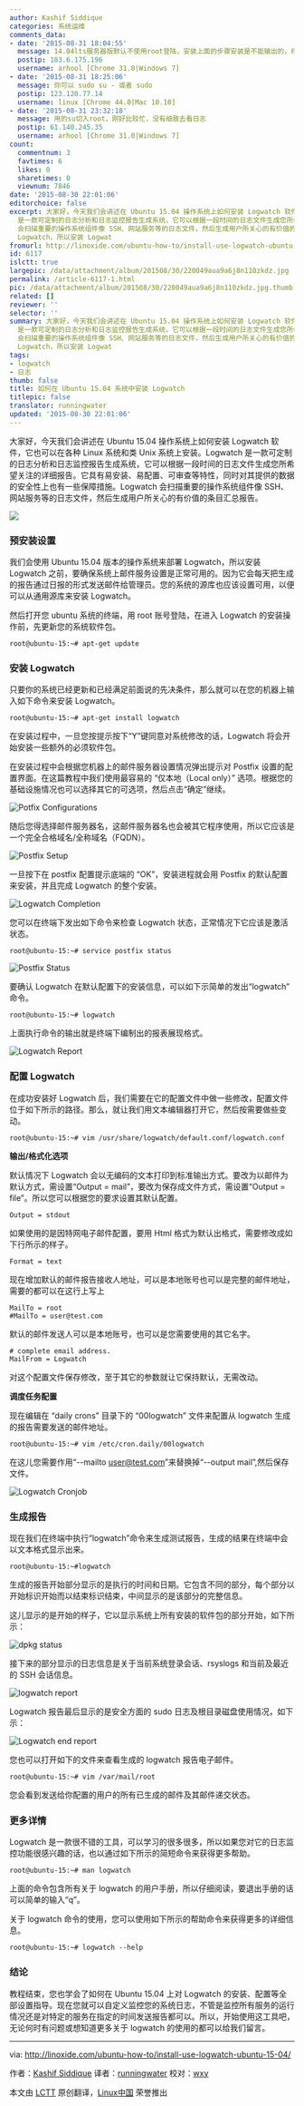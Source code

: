 ```yaml
---
author: Kashif Siddique
categories: 系统运维
comments_data:
- date: '2015-08-31 18:04:55'
  message: 14.04lts服务器版默认不使用root登陆，安装上面的步骤安装是不能输出的，终端无显示结果
  postip: 183.6.175.196
  username: arhool [Chrome 31.0|Windows 7]
- date: '2015-08-31 18:25:06'
  message: 你可以 sudo su - 或者 sudo
  postip: 123.120.77.14
  username: linux [Chrome 44.0|Mac 10.10]
- date: '2015-08-31 23:32:18'
  message: 用的su切入root，刚好比较忙，没有细致去看日志
  postip: 61.140.245.35
  username: arhool [Chrome 31.0|Windows 7]
count:
  commentnum: 3
  favtimes: 6
  likes: 0
  sharetimes: 0
  viewnum: 7846
date: '2015-08-30 22:01:06'
editorchoice: false
excerpt: 大家好，今天我们会讲述在 Ubuntu 15.04 操作系统上如何安装 Logwatch 软件，它也可以在各种 Linux 系统和类 Unix 系统上安装。Logwatch
  是一款可定制的日志分析和日志监控报告生成系统，它可以根据一段时间的日志文件生成您所希望关注的详细报告。它具有易安装、易配置、可审查等特性，同时对其提供的数据的安全性上也有一些保障措施。Logwatch
  会扫描重要的操作系统组件像 SSH、网站服务等的日志文件，然后生成用户所关心的有价值的条目汇总报告。  预安装设置 我们会使用 Ubuntu 15.04 版本的操作系统来部署
  Logwatch，所以安装 Logwat
fromurl: http://linoxide.com/ubuntu-how-to/install-use-logwatch-ubuntu-15-04/
id: 6117
islctt: true
largepic: /data/attachment/album/201508/30/220049aua9a6j8n110zkdz.jpg
permalink: /article-6117-1.html
pic: /data/attachment/album/201508/30/220049aua9a6j8n110zkdz.jpg.thumb.jpg
related: []
reviewer: ''
selector: ''
summary: 大家好，今天我们会讲述在 Ubuntu 15.04 操作系统上如何安装 Logwatch 软件，它也可以在各种 Linux 系统和类 Unix 系统上安装。Logwatch
  是一款可定制的日志分析和日志监控报告生成系统，它可以根据一段时间的日志文件生成您所希望关注的详细报告。它具有易安装、易配置、可审查等特性，同时对其提供的数据的安全性上也有一些保障措施。Logwatch
  会扫描重要的操作系统组件像 SSH、网站服务等的日志文件，然后生成用户所关心的有价值的条目汇总报告。  预安装设置 我们会使用 Ubuntu 15.04 版本的操作系统来部署
  Logwatch，所以安装 Logwat
tags:
- logwatch
- 日志
thumb: false
title: 如何在 Ubuntu 15.04 系统中安装 Logwatch
titlepic: false
translator: runningwater
updated: '2015-08-30 22:01:06'
---
```


大家好，今天我们会讲述在 Ubuntu 15.04 操作系统上如何安装 Logwatch 软件，它也可以在各种 Linux 系统和类 Unix 系统上安装。Logwatch 是一款可定制的日志分析和日志监控报告生成系统，它可以根据一段时间的日志文件生成您所希望关注的详细报告。它具有易安装、易配置、可审查等特性，同时对其提供的数据的安全性上也有一些保障措施。Logwatch 会扫描重要的操作系统组件像 SSH、网站服务等的日志文件，然后生成用户所关心的有价值的条目汇总报告。


![](/data/attachment/album/201508/30/220049aua9a6j8n110zkdz.jpg)


### 预安装设置


我们会使用 Ubuntu 15.04 版本的操作系统来部署 Logwatch，所以安装 Logwatch 之前，要确保系统上邮件服务设置是正常可用的。因为它会每天把生成的报告通过日报的形式发送邮件给管理员。您的系统的源库也应该设置可用，以便可以从通用源库来安装 Logwatch。


然后打开您 ubuntu 系统的终端，用 root 账号登陆，在进入 Logwatch 的安装操作前，先更新您的系统软件包。



```
root@ubuntu-15:~# apt-get update

```

### 安装 Logwatch


只要你的系统已经更新和已经满足前面说的先决条件，那么就可以在您的机器上输入如下命令来安装 Logwatch。



```
root@ubuntu-15:~# apt-get install logwatch

```

在安装过程中，一旦您按提示按下“Y”键同意对系统修改的话，Logwatch 将会开始安装一些额外的必须软件包。


在安装过程中会根据您机器上的邮件服务器设置情况弹出提示对 Postfix 设置的配置界面。在这篇教程中我们使用最容易的 “仅本地（Local only）” 选项。根据您的基础设施情况也可以选择其它的可选项，然后点击“确定”继续。


![Potfix Configurations](/data/attachment/album/201508/30/220111ue0j30d2yr3y7o37.png)


随后您得选择邮件服务器名，这邮件服务器名也会被其它程序使用，所以它应该是一个完全合格域名/全称域名（FQDN）。


![Postfix Setup](/data/attachment/album/201508/30/220113owntdpkwrupigriw.png)


一旦按下在 postfix 配置提示底端的 “OK”，安装进程就会用 Postfix 的默认配置来安装，并且完成 Logwatch 的整个安装。


![Logwatch Completion](/data/attachment/album/201508/30/220114epcplbirbb9br797.png)


您可以在终端下发出如下命令来检查 Logwatch 状态，正常情况下它应该是激活状态。



```
root@ubuntu-15:~# service postfix status

```

![Postfix Status](/data/attachment/album/201508/30/220116bpd60obldlbbc5h9.png)


要确认 Logwatch 在默认配置下的安装信息，可以如下示简单的发出“logwatch” 命令。



```
root@ubuntu-15:~# logwatch

```

上面执行命令的输出就是终端下编制出的报表展现格式。


![Logwatch Report](/data/attachment/album/201508/30/220117prmedmmrxgo1fdv6.png)


### 配置 Logwatch


在成功安装好 Logwatch 后，我们需要在它的配置文件中做一些修改，配置文件位于如下所示的路径。那么，就让我们用文本编辑器打开它，然后按需要做些变动。



```
root@ubuntu-15:~# vim /usr/share/logwatch/default.conf/logwatch.conf

```

**输出/格式化选项**


默认情况下 Logwatch 会以无编码的文本打印到标准输出方式。要改为以邮件为默认方式，需设置“Output = mail”，要改为保存成文件方式，需设置“Output = file”。所以您可以根据您的要求设置其默认配置。



```
Output = stdout

```

如果使用的是因特网电子邮件配置，要用 Html 格式为默认出格式，需要修改成如下行所示的样子。



```
Format = text

```

现在增加默认的邮件报告接收人地址，可以是本地账号也可以是完整的邮件地址，需要的都可以在这行上写上



```
MailTo = root
#MailTo = user@test.com

```

默认的邮件发送人可以是本地账号，也可以是您需要使用的其它名字。



```
# complete email address.
MailFrom = Logwatch

```

对这个配置文件保存修改，至于其它的参数就让它保持默认，无需改动。


**调度任务配置**


现在编辑在 “daily crons” 目录下的 “00logwatch” 文件来配置从 logwatch 生成的报告需要发送的邮件地址。



```
root@ubuntu-15:~# vim /etc/cron.daily/00logwatch

```

在这儿您需要作用“--mailto [user@test.com](mailto:user@test.com)”来替换掉“--output mail”,然后保存文件。


![Logwatch Cronjob](/data/attachment/album/201508/30/220117n44tt4gtrssxa4lj.png)


### 生成报告


现在我们在终端中执行“logwatch”命令来生成测试报告，生成的结果在终端中会以文本格式显示出来。



```
root@ubuntu-15:~#logwatch

```

生成的报告开始部分显示的是执行的时间和日期。它包含不同的部分，每个部分以开始标识开始而以结束标识结束，中间显示的是该部分的完整信息。


这儿显示的是开始的样子，它以显示系统上所有安装的软件包的部分开始，如下所示：


![dpkg status](/data/attachment/album/201508/30/220119vlell7x92w5lw6lu.png)


接下来的部分显示的日志信息是关于当前系统登录会话、rsyslogs 和当前及最近的 SSH 会话信息。


![logwatch report](/data/attachment/album/201508/30/220120ivwjdv7yyiijyc9c.png)


Logwatch 报告最后显示的是安全方面的 sudo 日志及根目录磁盘使用情况，如下示：


![Logwatch end report](/data/attachment/album/201508/30/220121czhyubunzqhi5u65.png)


您也可以打开如下的文件来查看生成的 logwatch 报告电子邮件。



```
root@ubuntu-15:~# vim /var/mail/root

```

您会看到发送给你配置的用户的所有已生成的邮件及其邮件递交状态。


### 更多详情


Logwatch 是一款很不错的工具，可以学习的很多很多，所以如果您对它的日志监控功能很感兴趣的话，也以通过如下所示的简短命令来获得更多帮助。



```
root@ubuntu-15:~# man logwatch

```

上面的命令包含所有关于 logwatch 的用户手册，所以仔细阅读，要退出手册的话可以简单的输入“q”。


关于 logwatch 命令的使用，您可以使用如下所示的帮助命令来获得更多的详细信息。



```
root@ubuntu-15:~# logwatch --help

```

### 结论


教程结束，您也学会了如何在 Ubuntu 15.04 上对 Logwatch 的安装、配置等全部设置指导。现在您就可以自定义监控您的系统日志，不管是监控所有服务的运行情况还是对特定的服务在指定的时间发送报告都可以。所以，开始使用这工具吧，无论何时有问题或想知道更多关于 logwatch 的使用的都可以给我们留言。




---


via: <http://linoxide.com/ubuntu-how-to/install-use-logwatch-ubuntu-15-04/>


作者：[Kashif Siddique](http://linoxide.com/author/kashifs/) 译者：[runningwater](https://github.com/runningwater) 校对：[wxy](https://github.com/wxy)


本文由 [LCTT](https://github.com/LCTT/TranslateProject) 原创翻译，[Linux中国](https://linux.cn/) 荣誉推出